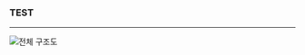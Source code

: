 ### TEST

---

![전체 구조도](https://github.com/ksh99-git/VITAS/assets/173671952/b7d64f94-c6ac-40f7-a6cf-cf13fa85016f)
